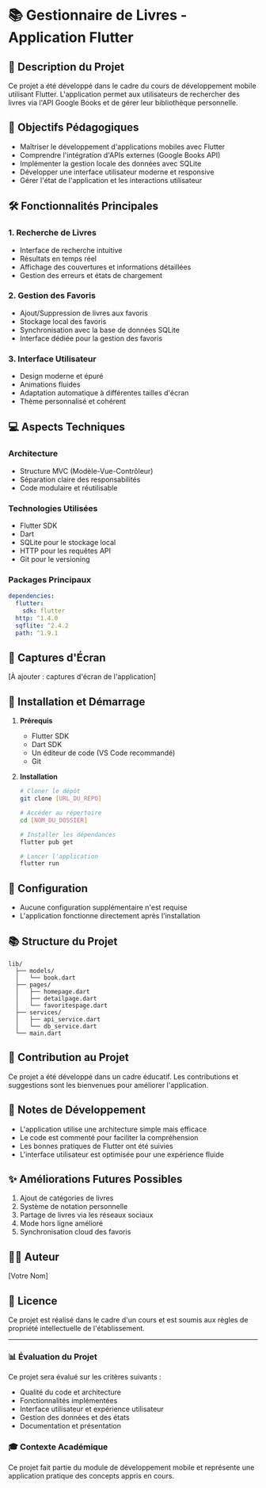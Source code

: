 # 📚 Gestionnaire de Livres - Application Flutter

## 📝 Description du Projet
Ce projet a été développé dans le cadre du cours de développement mobile utilisant Flutter. L'application permet aux utilisateurs de rechercher des livres via l'API Google Books et de gérer leur bibliothèque personnelle.

## 🎯 Objectifs Pédagogiques
- Maîtriser le développement d'applications mobiles avec Flutter
- Comprendre l'intégration d'APIs externes (Google Books API)
- Implémenter la gestion locale des données avec SQLite
- Développer une interface utilisateur moderne et responsive
- Gérer l'état de l'application et les interactions utilisateur

## 🛠 Fonctionnalités Principales

### 1. Recherche de Livres
- Interface de recherche intuitive
- Résultats en temps réel
- Affichage des couvertures et informations détaillées
- Gestion des erreurs et états de chargement

### 2. Gestion des Favoris
- Ajout/Suppression de livres aux favoris
- Stockage local des favoris
- Synchronisation avec la base de données SQLite
- Interface dédiée pour la gestion des favoris

### 3. Interface Utilisateur
- Design moderne et épuré
- Animations fluides
- Adaptation automatique à différentes tailles d'écran
- Thème personnalisé et cohérent

## 💻 Aspects Techniques

### Architecture
- Structure MVC (Modèle-Vue-Contrôleur)
- Séparation claire des responsabilités
- Code modulaire et réutilisable

### Technologies Utilisées
- Flutter SDK
- Dart
- SQLite pour le stockage local
- HTTP pour les requêtes API
- Git pour le versioning

### Packages Principaux
```yaml
dependencies:
  flutter:
    sdk: flutter
  http: ^1.4.0
  sqflite: ^2.4.2
  path: ^1.9.1
```

## 📱 Captures d'Écran
[À ajouter : captures d'écran de l'application]

## 🚀 Installation et Démarrage

1. **Prérequis**
   - Flutter SDK
   - Dart SDK
   - Un éditeur de code (VS Code recommandé)
   - Git

2. **Installation**
   ```bash
   # Cloner le dépôt
   git clone [URL_DU_REPO]

   # Accéder au répertoire
   cd [NOM_DU_DOSSIER]

   # Installer les dépendances
   flutter pub get

   # Lancer l'application
   flutter run
   ```

## 🔧 Configuration
- Aucune configuration supplémentaire n'est requise
- L'application fonctionne directement après l'installation

## 📚 Structure du Projet
```
lib/
  ├── models/
  │   └── book.dart
  ├── pages/
  │   ├── homepage.dart
  │   ├── detailpage.dart
  │   └── favoritespage.dart
  ├── services/
  │   ├── api_service.dart
  │   └── db_service.dart
  └── main.dart
```

## 🤝 Contribution au Projet
Ce projet a été développé dans un cadre éducatif. Les contributions et suggestions sont les bienvenues pour améliorer l'application.

## 📝 Notes de Développement
- L'application utilise une architecture simple mais efficace
- Le code est commenté pour faciliter la compréhension
- Les bonnes pratiques de Flutter ont été suivies
- L'interface utilisateur est optimisée pour une expérience fluide

## ✨ Améliorations Futures Possibles
1. Ajout de catégories de livres
2. Système de notation personnelle
3. Partage de livres via les réseaux sociaux
4. Mode hors ligne amélioré
5. Synchronisation cloud des favoris

## 👨‍💻 Auteur
[Votre Nom]

## 📄 Licence
Ce projet est réalisé dans le cadre d'un cours et est soumis aux règles de propriété intellectuelle de l'établissement.

---

### 📊 Évaluation du Projet
Ce projet sera évalué sur les critères suivants :
- Qualité du code et architecture
- Fonctionnalités implémentées
- Interface utilisateur et expérience utilisateur
- Gestion des données et des états
- Documentation et présentation

### 🎓 Contexte Académique
Ce projet fait partie du module de développement mobile et représente une application pratique des concepts appris en cours.
